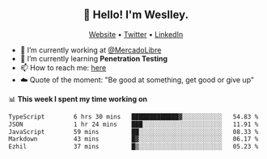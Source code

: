 <h2 align="center">👋 Hello! I'm Weslley.</h2>
<p align="center">
  <a href="http://weslleyneri.com.br">Website</a> •
  <a href="https://twitter.com/Weslley_Neri">Twitter</a> •
  <a href="https://www.linkedin.com/in/weslley-neri-3658908b">LinkedIn</a>
</p>


- 🔭 I’m currently working at [@MercadoLibre](https://github.com/mercadolibre)
- 🌱 I’m currently learning **Penetration Testing**
- 📫 How to reach me: [here](mailto:weslley39@gmail.com)
- ☁️ Quote of the moment: "Be good at something, get good or give up"

📊 **This week I spent my time working on**
<!--START_SECTION:waka-->

```txt
TypeScript        6 hrs 30 mins   █████████████▓░░░░░░░░░░░   54.83 %
JSON              1 hr 24 mins    ███░░░░░░░░░░░░░░░░░░░░░░   11.91 %
JavaScript        59 mins         ██░░░░░░░░░░░░░░░░░░░░░░░   08.33 %
Markdown          43 mins         █▓░░░░░░░░░░░░░░░░░░░░░░░   06.17 %
Ezhil             37 mins         █▒░░░░░░░░░░░░░░░░░░░░░░░   05.23 %
```

<!--END_SECTION:waka-->

<!-- Inspired by https://github.com/gruselhaus/gruselhaus -->